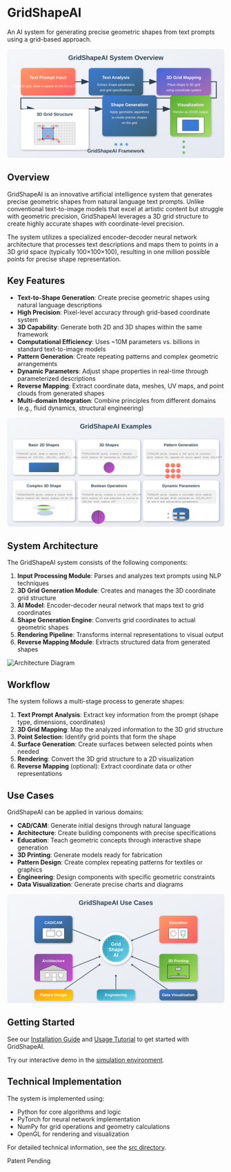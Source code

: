 # GridShapeAI

An AI system for generating precise geometric shapes from text prompts using a grid-based approach.

![System Overview](doc/images/system_overview.svg)

## Overview

GridShapeAI is an innovative artificial intelligence system that generates precise geometric shapes from natural language text prompts. Unlike conventional text-to-image models that excel at artistic content but struggle with geometric precision, GridShapeAI leverages a 3D grid structure to create highly accurate shapes with coordinate-level precision.

The system utilizes a specialized encoder-decoder neural network architecture that processes text descriptions and maps them to points in a 3D grid space (typically 100×100×100), resulting in one million possible points for precise shape representation.

## Key Features

- **Text-to-Shape Generation**: Create precise geometric shapes using natural language descriptions
- **High Precision**: Pixel-level accuracy through grid-based coordinate system
- **3D Capability**: Generate both 2D and 3D shapes within the same framework
- **Computational Efficiency**: Uses ~10M parameters vs. billions in standard text-to-image models
- **Pattern Generation**: Create repeating patterns and complex geometric arrangements
- **Dynamic Parameters**: Adjust shape properties in real-time through parameterized descriptions
- **Reverse Mapping**: Extract coordinate data, meshes, UV maps, and point clouds from generated shapes
- **Multi-domain Integration**: Combine principles from different domains (e.g., fluid dynamics, structural engineering)

![Shape Generation Examples](doc/images/shape_examples.svg)

## System Architecture

The GridShapeAI system consists of the following components:

1. **Input Processing Module**: Parses and analyzes text prompts using NLP techniques
2. **3D Grid Generation Module**: Creates and manages the 3D coordinate grid structure
3. **AI Model**: Encoder-decoder neural network that maps text to grid coordinates
4. **Shape Generation Engine**: Converts grid coordinates to actual geometric shapes
5. **Rendering Pipeline**: Transforms internal representations to visual output
6. **Reverse Mapping Module**: Extracts structured data from generated shapes

![Architecture Diagram](doc/images/architecture.svg)

## Workflow

The system follows a multi-stage process to generate shapes:

1. **Text Prompt Analysis**: Extract key information from the prompt (shape type, dimensions, coordinates)
2. **3D Grid Mapping**: Map the analyzed information to the 3D grid structure
3. **Point Selection**: Identify grid points that form the shape
4. **Surface Generation**: Create surfaces between selected points when needed
5. **Rendering**: Convert the 3D grid structure to a 2D visualization
6. **Reverse Mapping** (optional): Extract coordinate data or other representations

## Use Cases

GridShapeAI can be applied in various domains:

- **CAD/CAM**: Generate initial designs through natural language
- **Architecture**: Create building components with precise specifications
- **Education**: Teach geometric concepts through interactive shape generation
- **3D Printing**: Generate models ready for fabrication
- **Pattern Design**: Create complex repeating patterns for textiles or graphics
- **Engineering**: Design components with specific geometric constraints
- **Data Visualization**: Generate precise charts and diagrams

![Use Case Demonstration](doc/images/use_cases.svg)

## Getting Started

See our [Installation Guide](doc/installation.md) and [Usage Tutorial](doc/usage.md) to get started with GridShapeAI.

Try our interactive demo in the [simulation environment](deployment/simulation/README.md).

## Technical Implementation

The system is implemented using:

- Python for core algorithms and logic
- PyTorch for neural network implementation
- NumPy for grid operations and geometry calculations
- OpenGL for rendering and visualization

For detailed technical information, see the [src directory](src/README.md).

Patent Pending
